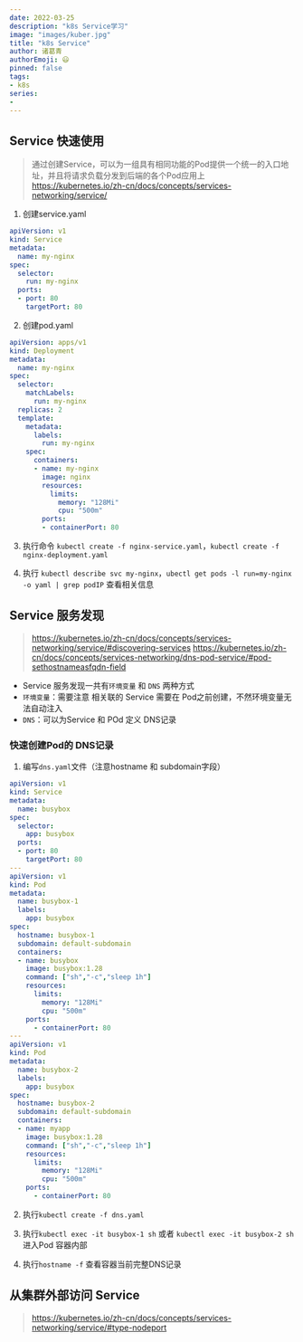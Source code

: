 ```yaml
---
date: 2022-03-25
description: "k8s Service学习"
image: "images/kuber.jpg"
title: "k8s Service"
author: 诸葛青
authorEmoji: 😃
pinned: false
tags:
- k8s
series:
- 
---
```


## Service 快速使用
> 通过创建Service，可以为一组具有相同功能的Pod提供一个统一的入口地址，并且将请求负载分发到后端的各个Pod应用上
> https://kubernetes.io/zh-cn/docs/concepts/services-networking/service/


1. 创建service.yaml
```yaml:nginx-service.yaml
apiVersion: v1
kind: Service
metadata:
  name: my-nginx
spec:
  selector:
    run: my-nginx
  ports:
  - port: 80
    targetPort: 80
```
2. 创建pod.yaml
```yaml:nginx-deployment.yaml
apiVersion: apps/v1
kind: Deployment
metadata:
  name: my-nginx
spec:
  selector:
    matchLabels:
      run: my-nginx
  replicas: 2
  template:
    metadata:
      labels:
        run: my-nginx
    spec:
      containers:
      - name: my-nginx
        image: nginx
        resources:
          limits:
            memory: "128Mi"
            cpu: "500m"
        ports:
        - containerPort: 80
```

3. 执行命令 `kubectl create -f nginx-service.yaml`，`kubectl create -f nginx-deployment.yaml`

4. 执行 `kubectl describe svc my-nginx`，`ubectl get pods -l run=my-nginx -o yaml | grep podIP` 查看相关信息

## Service 服务发现
> https://kubernetes.io/zh-cn/docs/concepts/services-networking/service/#discovering-services
> https://kubernetes.io/zh-cn/docs/concepts/services-networking/dns-pod-service/#pod-sethostnameasfqdn-field
* Service 服务发现一共有`环境变量` 和 `DNS` 两种方式
* `环境变量`：需要注意 相关联的 Service 需要在 Pod之前创建，不然环境变量无法自动注入
* `DNS`：可以为Service 和 POd 定义 DNS记录

### 快速创建Pod的 DNS记录

1. 编写`dns.yaml`文件（注意hostname 和 subdomain字段）
```yaml:dns.yaml
apiVersion: v1
kind: Service
metadata:
  name: busybox
spec:
  selector:
    app: busybox
  ports:
  - port: 80
    targetPort: 80
---
apiVersion: v1
kind: Pod
metadata:
  name: busybox-1
  labels:
    app: busybox
spec:
  hostname: busybox-1
  subdomain: default-subdomain
  containers:
  - name: busybox
    image: busybox:1.28
    command: ["sh","-c","sleep 1h"]
    resources:
      limits:
        memory: "128Mi"
        cpu: "500m"
    ports:
      - containerPort: 80
---
apiVersion: v1
kind: Pod
metadata:
  name: busybox-2
  labels:
    app: busybox
spec:
  hostname: busybox-2
  subdomain: default-subdomain
  containers:
  - name: myapp
    image: busybox:1.28
    command: ["sh","-c","sleep 1h"]
    resources:
      limits:
        memory: "128Mi"
        cpu: "500m"
    ports:
      - containerPort: 80
```

2. 执行`kubectl create -f dns.yaml`

3. 执行`kubectl exec -it busybox-1 sh` 或者 `kubectl exec -it busybox-2 sh` 进入Pod 容器内部

4. 执行`hostname -f` 查看容器当前完整DNS记录

## 从集群外部访问 Service
> https://kubernetes.io/zh-cn/docs/concepts/services-networking/service/#type-nodeport

